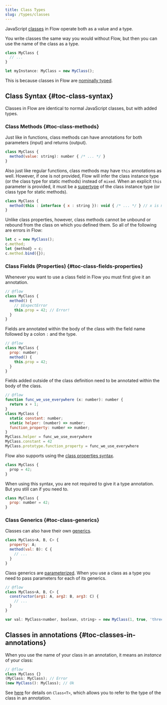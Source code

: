 ```yaml
---
title: Class Types
slug: /types/classes
---
```


JavaScript [classes](https://developer.mozilla.org/en-US/docs/Web/JavaScript/Reference/Classes)
in Flow operate both as a value and a type.

You write classes the same way you would without Flow, but then you can use the
name of the class as a type.

```js
class MyClass {
  // ...
}

let myInstance: MyClass = new MyClass();
```

This is because classes in Flow are [nominally typed](../../lang/nominal-structural).

## Class Syntax {#toc-class-syntax}

Classes in Flow are identical to normal JavaScript classes, but with added
types.

### Class Methods {#toc-class-methods}

Just like in functions, class methods can have annotations for both parameters
(input) and returns (output).

```js
class MyClass {
  method(value: string): number { /* ... */ }
}
```

Also just like regular functions, class methods may have `this` annotations as well.
However, if one is not provided, Flow will infer the class instance type (or the class type for static methods)
instead of `mixed`. When an explicit `this` parameter is provided, it must be a [supertype](../../lang/subtypes/) of
the class instance type (or class type for static methods).

```js
class MyClass {
  method(this : interface { x : string }): void { /* ... */ } // x is missing in `MyClass`
}
```


Unlike class properties, however, class methods cannot be unbound or rebound from
the class on which you defined them. So all of the following are errors in Flow:

```js
let c = new MyClass();
c.method;
let {method} = c;
c.method.bind({});
```

### Class Fields (Properties) {#toc-class-fields-properties}

Whenever you want to use a class field in Flow you must first give it an
annotation.

```js flow-check
// @flow
class MyClass {
  method() {
    // $ExpectError
    this.prop = 42; // Error!
  }
}
```

Fields are annotated within the body of the class with the field name followed
by a colon `:` and the type.

```js flow-check
// @flow
class MyClass {
  prop: number;
  method() {
    this.prop = 42;
  }
}
```

Fields added outside of the class definition need to be annotated within the body
of the class.

```js flow-check
// @flow
function func_we_use_everywhere (x: number): number {
  return x + 1;
}
class MyClass {
  static constant: number;
  static helper: (number) => number;
  function_property: number => number;
}
MyClass.helper = func_we_use_everywhere
MyClass.constant = 42
MyClass.prototype.function_property = func_we_use_everywhere
```

Flow also supports using the [class properties syntax](https://tc39.github.io/proposal-class-public-fields/).

```js flow-check
class MyClass {
  prop = 42;
}
```

When using this syntax, you are not required to give it a type annotation. But
you still can if you need to.

```js flow-check
class MyClass {
  prop: number = 42;
}
```

### Class Generics {#toc-class-generics}

Classes can also have their own [generics](../generics).

```js
class MyClass<A, B, C> {
  property: A;
  method(val: B): C {
    // ...
  }
}
```

Class generics are [parameterized](../generics#toc-parameterized-generics).
When you use a class as a type you need to pass parameters for each of its
generics.

```js
// @flow
class MyClass<A, B, C> {
  constructor(arg1: A, arg2: B, arg3: C) {
    // ...
  }
}

var val: MyClass<number, boolean, string> = new MyClass(1, true, 'three');
```

## Classes in annotations {#toc-classes-in-annotations}

When you use the name of your class in an annotation, it means an _instance_ of your class:

```js
// @flow
class MyClass {}
(MyClass: MyClass); // Error
(new MyClass(): MyClass); // Ok
```

See [here](../utilities#toc-class) for details on `Class<T>`, which allows you
to refer to the type of the class in an annotation.
